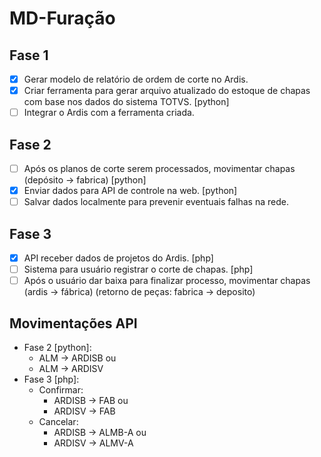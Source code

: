 # MD-Furação

## Fase 1
- [x] Gerar modelo de relatório de ordem de corte no Ardis.
- [x] Criar ferramenta para gerar arquivo atualizado do estoque de chapas com base nos dados do sistema TOTVS. [python]
- [ ] Integrar o Ardis com a ferramenta criada.

## Fase 2
- [ ] Após os planos de corte serem processados, movimentar chapas (depósito -> fabrica) [python]
- [x] Enviar dados para API de controle na web. [python]
- [ ] Salvar dados localmente para prevenir eventuais falhas na rede.

## Fase 3
- [x] API receber dados de projetos do Ardis. [php]
- [ ] Sistema para usuário registrar o corte de chapas. [php] 
- [ ] Após o usuário dar baixa para finalizar processo, movimentar chapas (ardis -> fábrica) (retorno de peças: fabrica -> deposito)

## Movimentações API
- Fase 2 [python]:
	- ALM -> ARDISB ou 
	- ALM -> ARDISV
- Fase 3 [php]:
	- Confirmar:
		- ARDISB -> FAB ou
		- ARDISV -> FAB
	- Cancelar:
		- ARDISB -> ALMB-A ou
		- ARDISV -> ALMV-A